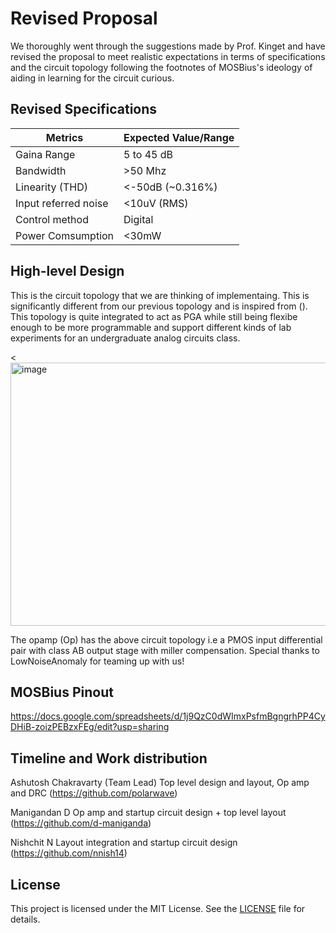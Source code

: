 # Revised Proposal 

We thoroughly went through the suggestions made by Prof. Kinget and have revised the proposal to meet realistic expectations in terms of specifications and the circuit topology following the footnotes of MOSBius's ideology of aiding in learning for the circuit curious.

## Revised Specifications
| Metrics | Expected Value/Range|
| --------| --------------------|
| Gaina Range | 5 to 45 dB|
| Bandwidth | >50 Mhz|
|Linearity (THD)| <-50dB (~0.316%)|
| Input referred noise | <10uV (RMS)|
|Control method | Digital|
| Power Comsumption | <30mW|

## High-level Design


This is the circuit topology that we are thinking of implementaing. This is significantly different from our previous topology and is inspired from (). This topology is quite integrated to act as PGA while still being flexibe enough to be more programmable and support different kinds of lab experiments for an undergraduate analog circuits class.

<<img width="574" height="421" alt="image" src="https://github.com/user-attachments/assets/dddcb030-540d-4b22-ae9e-d3b68f23fbaf" />
>

The opamp (Op) has the above circuit topology i.e a PMOS input differential pair with class AB output stage with miller compensation. Special thanks to LowNoiseAnomaly for teaming up with us!



## MOSBius Pinout

https://docs.google.com/spreadsheets/d/1j9QzC0dWImxPsfmBgngrhPP4CyDHiB-zoizPEBzxFEg/edit?usp=sharing

## Timeline and Work distribution

Ashutosh Chakravarty (Team Lead) Top level design and layout, Op amp and DRC (https://github.com/polarwave)

Manigandan D Op amp and startup circuit design + top level layout (https://github.com/d-maniganda)

Nishchit N Layout integration and startup circuit design (https://github.com/nnish14)

## License

This project is licensed under the MIT License. See the [LICENSE](LICENSE) file for details.

